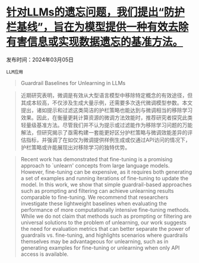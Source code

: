 # [针对LLMs的遗忘问题，我们提出“防护栏基线”，旨在为模型提供一种有效去除有害信息或实现数据遗忘的基准方法。](https://arxiv.org/abs/2403.03329)

发布时间：2024年03月05日

`LLM应用`

> Guardrail Baselines for Unlearning in LLMs

> 近期研究表明，微调是有效从大型语言模型中移除特定概念的有效途径，但其成本较高，不仅涉及生成大量示例，还需要多次迭代微调模型参数。本文提出，诸如提示和过滤这类简洁的护栏策略也能达到与微调相当的移除学习效果。因此，在衡量更耗计算资源的微调方法效能时，推荐研究者探究此类轻量级基准方法。尽管我们并不认为提示或过滤能作为移除学习问题的万能解法，但研究揭示了亟需构建一套能更好区分护栏策略与微调效能差异的评估指标，并强调了在如仅为微调提供样例生成或仅通过API访问的情况下，护栏策略或许能展现出对移除学习的独特优势。

> Recent work has demonstrated that fine-tuning is a promising approach to `unlearn' concepts from large language models. However, fine-tuning can be expensive, as it requires both generating a set of examples and running iterations of fine-tuning to update the model. In this work, we show that simple guardrail-based approaches such as prompting and filtering can achieve unlearning results comparable to fine-tuning. We recommend that researchers investigate these lightweight baselines when evaluating the performance of more computationally intensive fine-tuning methods. While we do not claim that methods such as prompting or filtering are universal solutions to the problem of unlearning, our work suggests the need for evaluation metrics that can better separate the power of guardrails vs. fine-tuning, and highlights scenarios where guardrails themselves may be advantageous for unlearning, such as in generating examples for fine-tuning or unlearning when only API access is available.